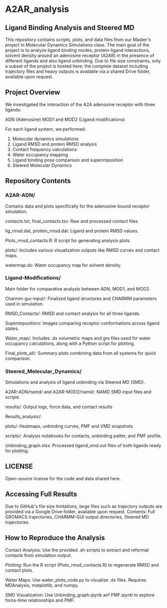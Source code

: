 # A2AR_analysis

## Ligand Binding Analysis and Steered MD
This repository contains scripts, plots, and data files from our Master's project in Molecular Dynamics Simulations class. The main goal of the project is to analyze ligand binding modes, protein-ligand interactions, solvent density around an adenosine receptor (A2AR) in the presence of different ligands and also ligand unbinding. Due to file size constraints, only a subset of the project is hosted here; the complete dataset including trajectory files and heavy outputs is available via a shared Drive folder, available upon request.

## Project Overview
We investigated the interaction of the A2A adenosine receptor with three ligands:

ADN (Adenosine)
MOD1 and MOD2 (Ligand modifications)

For each ligand system, we performed:

1. Molecular dynamics simulations
2. Ligand RMSD and protein RMSD analysis
3. Contact frequency calculations
4. Water occupancy mapping 
5. Ligand binding pose comparison and superimposition
6. Steered Molecular Dynamics

## Repository Contents
### A2AR-ADN/
Contains data and plots specifically for the adenosine-bound receptor simulation.

contacts.txt, final_contacts.tsv: Raw and processed contact files.

lig_rmsd.dat, protein_rmsd.dat: Ligand and protein RMSD values.

Plots_rmsd_contacts.R: R script for generating analysis plots.

plots/: Includes various visualization outputs like RMSD curves and contact maps.

watermap.dx: Water occupancy map for solvent density.

### Ligand-Modifications/
Main folder for comparative analysis between ADN, MOD1, and MOD2.

Charmm-gui-input/: Finalized ligand structures and CHARMM parameters used in simulation.

RMSD_Contacts/: RMSD and contact analysis for all three ligands.

Superimposition/: Images comparing receptor conformations across ligand states.

Water_map/: Includes .dx volumetric maps and gro files used for water occupancy calculations, along with a Python script for plotting.

Final_plots_all/: Summary plots combining data from all systems for quick comparison.

### Steered_Molecular_Dynamics/
Simulations and analysis of ligand unbinding via Steered MD (SMD).

A2AR-ADN/namd/ and A2AR-MOD2/namd/: NAMD SMD input files and scripts

results/: Output logs, force data, and contact results

Results_analysis/:

plots/: Heatmaps, unbinding curves, PMF and VMD snapshots

scripts/: Analysis notebooks for contacts, unbinding patter, and PMF profile.

Unbinding_graph.xlsx: Processed ligand_smd.out files of both ligands ready for plotting.

## LICENSE
Open-source license for the code and data shared here.

## Accessing Full Results
Due to GitHub's file size limitations, large files such as trajectory outputs are provided via a Google Drive folder, available upon request.
Contents:
Full GROMACS trajectories, CHARMM-GUI output directories, Steered MD trajectories

## How to Reproduce the Analysis
Contact Analysis: Use the provided .sh scripts to extract and reformat contacts from simulation output.

Plotting: Run the R script (Plots_rmsd_contacts.R) to regenerate RMSD and contact plots.

Water Maps: Use water_plots_code.py to visualize .dx files. Requires MDAnalysis, matplotlib, and numpy.

SMD Visualization: Use Unbinding_graph.ipynb anf PMF.ipynb to explore force-time relationships and PMF.

